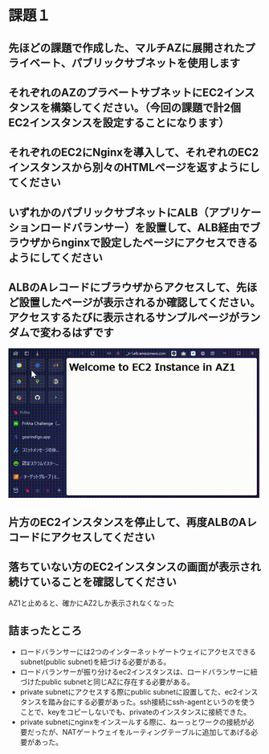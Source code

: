 # 課題１
## 先ほどの課題で作成した、マルチAZに展開されたプライベート、パブリックサブネットを使用します
## それぞれのAZのプラベートサブネットにEC2インスタンスを構築してください。（今回の課題で計2個EC2インスタンスを設定することになります）
## それぞれのEC2にNginxを導入して、それぞれのEC2インスタンスから別々のHTMLページを返すようにしてください
## いずれかのパブリックサブネットにALB（アプリケーションロードバランサー）を設置して、ALB経由でブラウザからnginxで設定したページにアクセスできるようにしてください
## ALBのAレコードにブラウザからアクセスして、先ほど設置したページが表示されるか確認してください。アクセスするたびに表示されるサンプルページがランダムで変わるはずです
<img src="./multi-az.gif" width=500>

## 片方のEC2インスタンスを停止して、再度ALBのAレコードにアクセスしてください
## 落ちていない方のEC2インスタンスの画面が表示され続けていることを確認してください
AZ1と止めると、確かにAZ2しか表示されなくなった

## 詰まったところ
- ロードバランサーには2つのインターネットゲートウェイにアクセスできるsubnet(public subnet)を紐づける必要がある。
- ロードバランサーが振り分けるec2インスタンスは、ロードバランサーに紐づけたpublic subnetと同じAZに存在する必要がある。
- private subnetにアクセスする際にpublic subnetに設置してた、ec2インスタンスを踏み台にする必要があった。ssh接続にssh-agentというのを使うことで、keyをコピーしないでも、privateのインスタンスに接続できた。
- private subnetにnginxをインスールする際に、ねーっとワークの接続が必要だったが、NATゲートウェイをルーティングテーブルに追加してあげる必要があった。